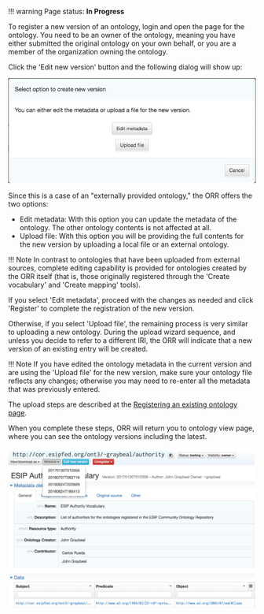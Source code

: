 !!! warning
    Page status: **In Progress**
    
To register a new version of an ontology, login and open the page for the
ontology. You need to be an owner of the ontology, meaning you have either 
submitted the original ontology on your own behalf, or you are a member of
the organization owning the ontology.  

Click the 'Edit new version' button and the following dialog will show up:

![](../img/create_ontology_version.png)

Since this is a case of an "externally provided ontology," the ORR offers the 
two options:

- Edit metadata: With this option you can update the metadata of the ontology.
  The other ontology contents is not affected at all.
- Upload file: With this option you will be providing the full contents for
  the new version by uploading a local file or an external ontology. 

!!! Note
    In contrast to ontologies that have been uploaded from external sources, 
    complete editing capability is provided for ontologies created by the ORR itself
    (that is, those originally registered through the 'Create vocabulary' and 
    'Create mapping' tools).

If you select 'Edit metadata', proceed with the changes as needed and click 'Register'
to complete the registration of the new version.

Otherwise, if you select 'Upload file', the remaining process is very similar to uploading a new ontology.
During the upload wizard sequence, and unless you decide to refer to a different IRI, 
the ORR will indicate that a new version of an existing entry will be created.

!!! Note
    If you have edited the ontology metadata in the current version and are using the
    'Upload file' for the new version, make sure your ontology file reflects any changes;
    otherwise you may need to re-enter all the metadata that was previously entered.

The upload steps are described at the 
[Registering an existing ontology page](/ontology/new//#uploading-an-ontology).

When you complete these steps, ORR will return you to ontology view page, 
where you can see the ontology versions including the latest.
    
![Ontology replacement complete](../img/cor/ontology-replace-successful-20170129.png)
